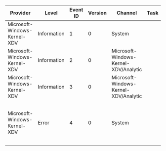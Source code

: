 Provider                      |  Level        |  Event ID  |  Version  |  Channel                                |  Task  |  Opcode  |  Keyword  |  Message
------------------------------|---------------|------------|-----------|-----------------------------------------|--------|----------|-----------|--------------------------------------------------------------------------
Microsoft-Windows-Kernel-XDV  |  Information  |  1         |  0        |  System                                 |        |  Start   |           |
Microsoft-Windows-Kernel-XDV  |  Information  |  2         |  0        |  Microsoft-Windows-Kernel-XDV/Analytic  |        |  Stop    |           |
Microsoft-Windows-Kernel-XDV  |  Information  |  3         |  0        |  Microsoft-Windows-Kernel-XDV/Analytic  |        |  Start   |           |  Driver Event: entry function/DDI calls
Microsoft-Windows-Kernel-XDV  |  Error        |  4         |  0        |  System                                 |        |  Start   |           |  BugCheck Event: A driver rule violation has been detected by VerifierExt